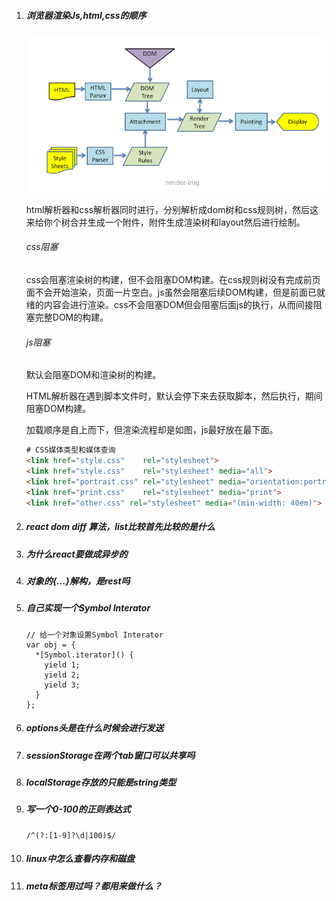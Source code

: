 1. ##### 浏览器渲染Js,html,css的顺序

   ![1571885981498](爱奇艺.assets/1571885981498.png)

   html解析器和css解析器同时进行，分别解析成dom树和css规则树，然后这来给你个树合并生成一个附件，附件生成渲染树和layout然后进行绘制。

   ###### css阻塞

   css会阻塞渲染树的构建，但不会阻塞DOM构建。在css规则树没有完成前页面不会开始渲染，页面一片空白。js虽然会阻塞后续DOM构建，但是前面已就绪的内容会进行渲染。css不会阻塞DOM但会阻塞后面js的执行，从而间接阻塞完整DOM的构建。

   ###### js阻塞

   默认会阻塞DOM和渲染树的构建。

   HTML解析器在遇到脚本文件时，默认会停下来去获取脚本，然后执行，期间阻塞DOM构建。

   加载顺序是自上而下，但渲染流程却是如图，js最好放在最下面。

   ```html
   # CSS媒体类型和媒体查询
   <link href="style.css"    rel="stylesheet">
   <link href="style.css"    rel="stylesheet" media="all">
   <link href="portrait.css" rel="stylesheet" media="orientation:portrait">
   <link href="print.css"    rel="stylesheet" media="print">
   <link href="other.css" rel="stylesheet" media="(min-width: 40em)">
   ```

   

2. ##### react dom diff 算法，list比较首先比较的是什么

3. ##### 为什么react要做成异步的

4. ##### 对象的{...}解构，是rest吗

5. ##### 自己实现一个Symbol Interator

   ```
   // 给一个对象设置Symbol Interator
   var obj = {
     *[Symbol.iterator]() {
       yield 1;
       yield 2;
       yield 3;
     }
   };
   ```

   

6. ##### options头是在什么时候会进行发送

7. ##### sessionStorage在两个tab窗口可以共享吗

8. ##### localStorage存放的只能是string类型

9. ##### 写一个0-100的正则表达式

   ```
   /^(?:[1-9]?\d|100)$/
   ```

   

10. ##### linux中怎么查看内存和磁盘

11. ##### meta标签用过吗？都用来做什么？

    